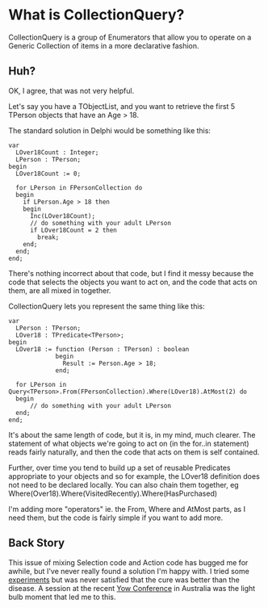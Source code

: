 What is CollectionQuery?
========================
CollectionQuery is a group of Enumerators that allow you to operate on a Generic Collection of items in a more declarative fashion. 


Huh?
----

OK, I agree, that was not very helpful. 

Let's say you have a TObjectList<TPerson>, and you want to retrieve the first 5 TPerson objects that have an Age > 18. 

The standard solution in Delphi would be something like this:

    var
      LOver18Count : Integer;
      LPerson : TPerson;
    begin
      LOver18Count := 0;

      for LPerson in FPersonCollection do
      begin
        if LPerson.Age > 18 then
        begin
          Inc(LOver18Count);
          // do something with your adult LPerson
          if LOver18Count = 2 then
            break;
        end;
      end;
    end;

There's nothing incorrect about that code, but I find it messy because the code that selects the objects you want to act on, and the code that acts on them, are all mixed in together.

CollectionQuery lets you represent the same thing like this:

    var
      LPerson : TPerson;
      LOver18 : TPredicate<TPerson>;
    begin
      LOver18 := function (Person : TPerson) : boolean
                 begin
                   Result := Person.Age > 18;
                 end;

      for LPerson in Query<TPerson>.From(FPersonCollection).Where(LOver18).AtMost(2) do
      begin
          // do something with your adult LPerson
      end;
    end;
 
It's about the same length of code, but it is, in my mind, much clearer. The statement of what objects we're going to act on (in the for..in statement) reads fairly naturally, and then the code that acts on them is self contained. 

Further, over time you tend to build up a set of reusable Predicates appropriate to your objects and so for example, the LOver18 definition does not need to be declared locally. You can also chain them together, eg Where(Over18).Where(VisitedRecently).Where(HasPurchased)

I'm adding more "operators" ie. the From, Where and AtMost parts, as I need them, but the code is fairly simple if you want to add more.


Back Story
----------
This issue of mixing Selection code and Action code has bugged me for awhile, but I've never really found a solution I'm happy with. I tried some [experiments](http://www.malcolmgroves.com/blog/?p=273) but was never satisfied that the cure was better than the disease. A session at the recent [Yow Conference](http://yowconference.com.au/) in Australia was the light bulb moment that led me to this.